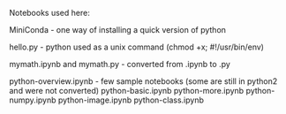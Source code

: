 Notebooks used here:


MiniConda                      - one way of installing a quick version of python

hello.py                       - python used as a unix command (chmod +x; #!/usr/bin/env)

mymath.ipynb and mymath.py     - converted from .ipynb to .py

python-overview.ipynb          - few sample notebooks (some are still in python2 and were not converted)
python-basic.ipynb
python-more.ipynb
python-numpy.ipynb
python-image.ipynb
python-class.ipynb
